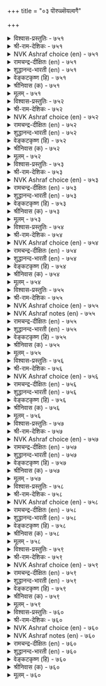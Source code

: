+++
title = "०३ पॊरुळ्सॆयल्वगै"

+++


<details><summary>विश्वास-प्रस्तुतिः - ७५१</summary>

पॊरुळल् लवरैप् पॊरुळागच् चॆय्युम्  
पॊरुळल्लदु इल्लै पॊरुळ्।       ७५१
</details>

<details><summary>श्री-राम-देशिकः - ७५१</summary>

अधिकारः ७६. अर्थर्जनोपायः  
अनर्हानप्यर्हतमान् कर्तुं येन धनेने तु ।  
शक्यते तादृहाद्चित्तात्, अन्यत् किं सार्थकं भवेत् ॥ ७५१॥
</details>

<details><summary>NVK Ashraf choice (en) - ७५१</summary>

०७५१
There is nothing like wealth
To make the worthless worthy.
(P.S. Sundaram)
</details>

<details><summary>रामचन्द्र-दीक्षितः (en) - ७५१</summary>

751\. poruḷ allavaraip poruḷākac ceyyum  
poruḷ allatu, illai poruḷ.

751\. There is nothing else than riches that make insignificant men prominent.  
</details>

<details><summary>शुद्धानन्द-भारती (en) - ७५१</summary>

1\. பொருளல் லவரைப் பொருளாகச் செய்யும்  
பொருளல்லது இல்லை பொருள்.  
Naught exists that can, save wealth  
Make the worthless as men of worth.        751  
</details>

<details><summary>वेङ्कटकृष्ण (हि) - ७५१</summary>

751
धन जो देता है बना, नगण्य को भी गण्य ।  
उसे छोड़ कर मनुज को, गण्य वस्तु नहिं अन्य ॥
</details>

<details><summary>श्रीनिवास (क) - ७५१</summary>

751. हुरुळिल्लदवरन्नु गणनीयरन्नगि माडुवुदु सिरि; अदक्किन्त मुख्यवाद वस्तु लोकदल्लि बेरॆ इल्ल.

</details>

<details><summary>मूलम् - ७५१</summary>

पॊरुळल् लवरैप् पॊरुळागच् चॆय्युम्  
पॊरुळल्लदु इल्लै पॊरुळ्।       ७५१
</details>

<details><summary>विश्वास-प्रस्तुतिः - ७५२</summary>

इल्लारै ऎल्लारुम् ऎळ्ळुवर् सॆल्वरै  
ऎल्लारुम् सॆय्वर् सिऱप्पु।       ७५२
</details>

<details><summary>श्री-राम-देशिकः - ७५२</summary>

गुणिनं चाप्यर्थहीनं दूषयन्ति नरा भुवि ।  
निर्गुणं चाप्यर्थवन्तं मानयन्ति जनाः सदा ॥ ७५२॥
</details>

<details><summary>NVK Ashraf choice (en) - ७५२</summary>

०७५२
Everyone despises the poor
While the rich are exalted by all.
(P.S. Sundaram), (Satguru Subramuniyaswami)
</details>

<details><summary>रामचन्द्र-दीक्षितः (en) - ७५२</summary>

752\. illārai ellārum eḷḷuvar; celvarai  
ellārum ceyvar, ciṟappu.

752\. All will despise the poor; all will accord honour to the wealthy.  
</details>

<details><summary>शुद्धानन्द-भारती (en) - ७५२</summary>

2\. இல்லாரை எல்லோரும் எள்ளுவர் செல்வரை  
எல்லாரும் செய்வர் சிறப்பு.  
The have-nothing poor all despise  
The men of wealth all raise and praise.        752  
</details>

<details><summary>वेङ्कटकृष्ण (हि) - ७५२</summary>

752
निर्धन लोगो का सभी, करते हैं अपमान ।  
धनवनों का तो सभी, करते हैं सम्मन ॥
</details>

<details><summary>श्रीनिवास (क) - ७५२</summary>

752. बडवरन्नु (अवरल्लि ऒळ्ळॆय गुणगळिद्दरू) ऎल्लरू कीळागि नोडुवरु; सिरिवन्तरन्नु (अवरल्लि अवगुणगळिद्दरू)
ऎल्लरू स्तुतिसुवरु.

</details>

<details><summary>मूलम् - ७५२</summary>

इल्लारै ऎल्लारुम् ऎळ्ळुवर् सॆल्वरै  
ऎल्लारुम् सॆय्वर् सिऱप्पु।       ७५२
</details>

<details><summary>विश्वास-प्रस्तुतिः - ७५३</summary>

पॊरुळॆन्नुम् पॊय्या विळक्कम् इरुळऱुक्कुम्  
ऎण्णिय तेयत्तुच् चॆण्ड्रु।       ७५३
</details>

<details><summary>श्री-राम-देशिकः - ७५३</summary>

अशाम्यो धनदीपोऽयं गत्वा सर्वत्र सर्वदा ।  
स्वाश्रितानां विरोधाख्यमन्धकारं विनाशयेत् ॥ ७५३॥
</details>

<details><summary>NVK Ashraf choice (en) - ७५३</summary>

०७५३
The unfailing light called wealth can dispel darkness
Even in far reaching lands.
(N.V.K. Ashraf)
</details>

<details><summary>रामचन्द्र-दीक्षितः (en) - ७५३</summary>

753\. poruḷ eṉṉum poyyā viḷakkam, iruḷ aṟukkum-  
eṇṇiya tēyattuc ceṉṟu.

753\. The faultless lamp of riches will dispel the darkness (of trouble) in any country to which it is taken.  
</details>

<details><summary>शुद्धानन्द-भारती (en) - ७५३</summary>

3\. பொருளென்னும் பொய்யா விளக்கம் இருளறுக்கும்  
எண்ணிய தேயத்துச் சென்று.  
Waneless wealth is light that goes  
To every land and gloom removes.        753  
</details>

<details><summary>वेङ्कटकृष्ण (हि) - ७५३</summary>

753
धनरूपी दीपक अमर, देता हुआ प्रकाश ।  
मनचाहा सब देश चल, करता है नम-नाश ॥
</details>

<details><summary>श्रीनिवास (क) - ७५३</summary>

753. (ऒब्बनल्लिरुव) सिरि ऎन्नुव नन्दद बॆळकु, अवनु नॆनॆद प्रदेशवन्नॆल्ल व्यापिसि, इरुव कत्तलन्नॆल्ल (आतङ्कगळन्नॆल्ल)
होगलाडिसुत्तदॆ.

</details>

<details><summary>मूलम् - ७५३</summary>

पॊरुळॆन्नुम् पॊय्या विळक्कम् इरुळऱुक्कुम्  
ऎण्णिय तेयत्तुच् चॆण्ड्रु।       ७५३
</details>

<details><summary>विश्वास-प्रस्तुतिः - ७५४</summary>

अऱन्ईनुम् इन्बमुम् ईनुम् तिऱनऱिन्दु  
तीदिण्ड्रि वन्द पॊरुळ्।       ७५४
</details>

<details><summary>श्री-राम-देशिकः - ७५४</summary>

युक्तमार्गेण नीत्या च यद्धनं समुपार्जितम् ।  
तत्तस्य धर्मं कामं च प्रददाति न संशयः ॥ ७५४॥
</details>

<details><summary>NVK Ashraf choice (en) - ७५४</summary>

०७५४
Wealth acquired sinless and well,
Yields both virtue and happiness.
(P.S. Sundaram)
</details>

<details><summary>रामचन्द्र-दीक्षितः (en) - ७५४</summary>

754\. aṟaṉ īṉum; iṉpamum īṉum;-tiṟaṉ aṟintu,  
tītu iṉṟi vanta poruḷ.

754\. The wealth accumulated justly and without sin will confer virtue and happiness.  
</details>

<details><summary>शुद्धानन्द-भारती (en) - ७५४</summary>

4\. அறன்ஈனும் இன்பமும் ஈனும் திறனறிந்து  
தீதின்றி வந்த பொருள்.  
The blameless wealth from fairest means  
Brings good virtue and also bliss.        754  
</details>

<details><summary>वेङ्कटकृष्ण (हि) - ७५४</summary>

754
पाप-मार्ग को छोड़कर, न्याय रीति को जान ।  
अर्जित धन है सुखद औ’, करता धर्म प्रदान ॥
</details>

<details><summary>श्रीनिवास (क) - ७५४</summary>

754. सरियाद मार्गवरितु, (इतररिगॆ) कॆडुकुण्टु माडदॆ बन्दु सेरिद सिरियु, (ऒब्बनिगॆ) सन्मार्गवन्नू सन्तोषवन्नु
ईयुत्तदॆ.

</details>

<details><summary>मूलम् - ७५४</summary>

अऱन्ईनुम् इन्बमुम् ईनुम् तिऱनऱिन्दु  
तीदिण्ड्रि वन्द पॊरुळ्।       ७५४
</details>

<details><summary>विश्वास-प्रस्तुतिः - ७५५</summary>

अरुळॊडुम् अन्बॊडुम् वाराप् पॊरुळाक्कम्  
पुल्लार् पुरळ विडल्।       ७५५
</details>

<details><summary>श्री-राम-देशिकः - ७५५</summary>

दयाप्रीती परित्यज्य क्रियमाणं धनार्जनम् ।  
नैवानन्दकरं भूयादिति मत्वा परित्यजेत् ॥ ७५५॥
</details>

<details><summary>NVK Ashraf choice (en) - ७५५</summary>

०७५५
Discard and let go the wealth
Obtained without love and grace.
(N.V.K. Ashraf)
</details>

<details><summary>NVK Ashraf notes (en) - ७५५</summary>

७५५: A short and crisp translations, but not close to original: "Wealth unblessed by giver and taker should not be touched" – (P.S. Sundaram)
</details>

<details><summary>रामचन्द्र-दीक्षितः (en) - ७५५</summary>

755\. aruḷoṭum, aṉpoṭum vārāp poruḷ ākkam  
pullār, puraḷa viṭal!.

755\. Let not the king accept the wealth not acquired through mercy and love.  
</details>

<details><summary>शुद्धानन्द-भारती (en) - ७५५</summary>

5\. அருளொடும் அன்பொடும் வாராப் பொருளாக்கம்  
புல்லார் புரள விடல்.  
Riches devoid of love and grace  
Off with it; it is disgrace!        755  
</details>

<details><summary>वेङ्कटकृष्ण (हि) - ७५५</summary>

755
दया और प्रिय भाव से, प्राप्त नहीं जो वित्त ।  
जाने दो उस लाभ को, जमे न उसपर चित्त ॥
</details>

<details><summary>श्रीनिवास (क) - ७५५</summary>

755. (प्रचॆगळल्लि) दयॆ, प्रीतिगळन्नु तोरदॆ, बरुव सिरि सम्पत्तन्नु अरसनादवनु स्वीकरिसदॆ दूरविडबेकु.

</details>

<details><summary>मूलम् - ७५५</summary>

अरुळॊडुम् अन्बॊडुम् वाराप् पॊरुळाक्कम्  
पुल्लार् पुरळ विडल्।       ७५५
</details>

<details><summary>विश्वास-प्रस्तुतिः - ७५६</summary>

उऱुबॊरुळुम् उल्गु पॊरुळुम्दन् ऒन्नार्त्  
तॆऱुबॊरुळुम् वेन्दन् पॊरुळ्।       ७५६
</details>

<details><summary>श्री-राम-देशिकः - ७५६</summary>

नाथहीनं धनं घट्टशुल्कमूलागतं धनम् ।  
जितारिसविधावाप्तकरो राज्ञां धनं भवेत् ॥ ७५६॥
</details>

<details><summary>NVK Ashraf choice (en) - ७५६</summary>

०७५६
Unclaimed wealth, spoils of war and wealth from taxes
Are all rulers' wealth. *
(W.H. Drew and J. Lazarus), (Satguru Subramuniyaswami)
</details>

<details><summary>रामचन्द्र-दीक्षितः (en) - ७५६</summary>

756\. uṟu poruḷum, ulku poruḷum, taṉ oṉṉārt  
teṟu poruḷum,-vēntaṉ poruḷ.

756\. Unclaimed wealth, tolls and tributes by the subdued chieftains are the king’s property.  
</details>

<details><summary>शुद्धानन्द-भारती (en) - ७५६</summary>

6\. உறுபொருளும் உல்கு பொருளும்தன் ஒன்னார்த்  
தெறுபொருளும் வேந்தன் பொருள்.  
Escheats, derelicts; spoils of war  
Taxes duties are king's treasure.        756  
</details>

<details><summary>वेङ्कटकृष्ण (हि) - ७५६</summary>

756
धन जिसका वारिस नहीं, धन चूँगी से प्राप्त ।  
विजित शत्रु का भेंट-धन, धन हैं नृप हित आप्त ॥
</details>

<details><summary>श्रीनिवास (क) - ७५६</summary>

756. सार्वजनिकॆ हण, सुङ्क रूपदल्लि बन्द हण, तन्न शत्रुगळन्नु गॆद्द मेल्;ऎ अवरु, कप्पवागिकॊडुव हण- इदु
अरसन (अधिकारक्कॆ सेरिद) सॊत्तागुवुदु.

</details>

<details><summary>मूलम् - ७५६</summary>

उऱुबॊरुळुम् उल्गु पॊरुळुम्दन् ऒन्नार्त्  
तॆऱुबॊरुळुम् वेन्दन् पॊरुळ्।       ७५६
</details>

<details><summary>विश्वास-प्रस्तुतिः - ७५७</summary>

अरुळॆन्नुम् अन्बीन् कुऴवि पॊरुळॆन्नुम्  
सॆल्वच् चॆविलियाल् उण्डु।       ७५७
</details>

<details><summary>श्री-राम-देशिकः - ७५७</summary>

आकिश्चने जायमानं दयारूपं शिशुं स्वयम् ।  
धनरूपोपमाता तु वर्घयेत् पोषयेदपि ॥ ७५७॥
</details>

<details><summary>NVK Ashraf choice (en) - ७५७</summary>

०७५७
The offspring of love 'graciousness' is nursed
By that generous foster-mother 'wealth'.
(J. Narayanaswamy), (N.V.K. Ashraf)
</details>

<details><summary>रामचन्द्र-दीक्षितः (en) - ७५७</summary>

757\. aruḷ eṉṉum aṉpu īṉ kuḻavi, poruḷ eṉṉum  
celvac ceviliyāl, uṇṭu.

757\. What is mercy, but the child of love? What is wealth, but the nurse of mercy?  
</details>

<details><summary>शुद्धानन्द-भारती (en) - ७५७</summary>

7\. அருளென்னும் அன்பீன் குழவி பொருளென்னும்  
செல்வச் செவிலியால் உண்டு  
Grace the child of love is nourished  
By the wet-nurse of wealth cherished.        757  
</details>

<details><summary>वेङ्कटकृष्ण (हि) - ७५७</summary>

757
जन्माता है प्रेम जो, दयारूप शिशु सुष्ट ।  
पालित हो धन-धाय से, होता है बह पुष्ट ॥
</details>

<details><summary>श्रीनिवास (क) - ७५७</summary>

757. करुणॆ ऎन्नुवुदु प्रीतिय कूसु इद्दन्तॆ; अदु बॆळॆयबेकादरॆ सिरियॆन्नुव अक्करॆय पोषणॆ बेकु.

</details>

<details><summary>मूलम् - ७५७</summary>

अरुळॆन्नुम् अन्बीन् कुऴवि पॊरुळॆन्नुम्  
सॆल्वच् चॆविलियाल् उण्डु।       ७५७
</details>

<details><summary>विश्वास-प्रस्तुतिः - ७५८</summary>

कुण्ड्रेऱि यानैप् पोर् कण्डट्राल् तन्गैत्तॊण्ड्रु  
उण्डागच् चॆय्वान् विनै।       ७५८
</details>

<details><summary>श्री-राम-देशिकः - ७५८</summary>

प्रविशेत् स्वीकृते कार्ये निर्भीतो धनहस्तवान् ।  
गजयुद्धं नगारूढो यथा निर्मयमीक्षते ॥ ७५८॥
</details>

<details><summary>NVK Ashraf choice (en) - ७५८</summary>

०७५८
A wealthy man's undertakings
Are like elephant-fights witnessed from a hill.
(P.S. Sundaram)
</details>

<details><summary>रामचन्द्र-दीक्षितः (en) - ७५८</summary>

758\. kuṉṟu ēṟi, yāṉaip pōr kaṇṭaṟṟāl-taṉ kaittu oṉṟu  
uṇṭākac ceyvāṉ viṉai.

758\. The deeds of the wealthy are like elephant fights witnessed from a hill.  
</details>

<details><summary>शुद्धानन्द-भारती (en) - ७५८</summary>

8\. குன்றேறி யானைப்போர் கண்டற்றால் தன்கைத்தொன்று  
உண்டாகச் செய்வான் வினை.  
Treasures in hand fulfil all things  
Like hill-tuskers the wars of kings.        758  
</details>

<details><summary>वेङ्कटकृष्ण (हि) - ७५८</summary>

758
निज धन रखते हाथ में, करना कोई कार्य ।  
गिरि पर चढ़ गज-समर का, ईक्षण सदृश विचार्य ॥
</details>

<details><summary>श्रीनिवास (क) - ७५८</summary>

758. तन्न कैयल्लि सिरियिट्टुकॊण्डु ऒब्बनु ऒन्दु कॆलसवन्नु कैगॊण्डरॆ बॆट्टवॆन्नेरि आनॆगळ होराटवन्नु कण्डदॆ अदर
फलवु निच्चळवागिरुत्तदॆ.

</details>

<details><summary>मूलम् - ७५८</summary>

कुण्ड्रेऱि यानैप् पोर् कण्डट्राल् तन्गैत्तॊण्ड्रु  
उण्डागच् चॆय्वान् विनै।       ७५८
</details>

<details><summary>विश्वास-प्रस्तुतिः - ७५९</summary>

सॆय्ग पॊरुळैच् चॆऱुनर् सॆरुक्कऱुक्कुम्  
ऎह्ह³दनिऱ्कूरिय तिल्।       ७५९
</details>

<details><summary>श्री-राम-देशिकः - ७५९</summary>

क्रूरायुधो वित्तसमः शत्रुगर्वविनाशकः ।  
द्र्ष्टुं न शक्यते लोके तस्माद्धनमुपार्जय ॥ ७५९॥
</details>

<details><summary>NVK Ashraf choice (en) - ७५९</summary>

०७५९
Stock wealth: no steel sharper than that
To cut down your foe's pride.
(P.S. Sundaram)
</details>

<details><summary>रामचन्द्र-दीक्षितः (en) - ७५९</summary>

759\. ceyka poruḷai! ceṟunar cerukku aṟukkum  
eḵku ataṉiṉ kūriyatu il.

759\. Store up wealth; no other weapon is sharper than that to destroy the enemy’s pride.  
</details>

<details><summary>शुद्धानन्द-भारती (en) - ७५९</summary>

9\. செய்க பொருளை செறுநர் செருக்கறுக்கும்  
எஃகதனிற் கூரியது இல்  
Make wealth; there is no sharper steel  
The insolence of foes to quell.        759  
</details>

<details><summary>वेङ्कटकृष्ण (हि) - ७५९</summary>

759
शत्रु-गर्व को चिरने, तेज शास्त्र जो सिद्ध ।  
धन से बढ़ कर है नहीं, सो संग्रह कर वित्त ॥
</details>

<details><summary>श्रीनिवास (क) - ७५९</summary>

759. हणवन्नु (हेरळवागि) कूडिसबेकु; अदु शत्रुगळ गर्ववन्नु कत्तरिसि हाकुव आयुध; अदक्किन्त हिरितवाद आयुध बेरॆ
इल्ल.

</details>

<details><summary>मूलम् - ७५९</summary>

सॆय्ग पॊरुळैच् चॆऱुनर् सॆरुक्कऱुक्कुम्  
ऎह्ह³दनिऱ्कूरिय तिल्।       ७५९
</details>

<details><summary>विश्वास-प्रस्तुतिः - ७६०</summary>

ऒण्बॊरुळ् काऴ्प्प इयट्रियार्क्कु ऎण्बॊरुळ्  
एनै इरण्डुम् ऒरुङ्गु।       ७६०
</details>

<details><summary>श्री-राम-देशिकः - ७६०</summary>

सम्पाद्य पुष्कलं वित्तं धर्ममार्गेण तिष्ठतः ।  
अर्थकामौ स्वतस्तस्य सिद्धयतः पृथिवीतले ॥ ७६०॥
</details>

<details><summary>NVK Ashraf choice (en) - ७६०</summary>

०७६०
He who makes glorious wealth in plenty,
Gains the other two treasures together. *
(M.S. Poornalingam Pillai)
</details>

<details><summary>NVK Ashraf notes (en) - ७६०</summary>

७६०. The other two of Trivarga: i.e. Virtue and Love.
</details>

<details><summary>रामचन्द्र-दीक्षितः (en) - ७६०</summary>

760\. oṇ poruḷ kāḻppa iyaṟṟiyārkku, eṇ poruḷ-  
ēṉai iraṇṭum oruṅku.

760\. Amass wealth by lawful means; the other two (virtue and happiness) will follow.  
</details>

<details><summary>शुद्धानन्द-भारती (en) - ७६०</summary>

10\. ஒண்பொருள் காழ்ப்ப இயற்றியார்க்கு எண்பொருள்  
ஏனை இரண்டும் ஒருங்கு          
They have joy and virtue at hand  
Who acquire treasures abundant.        760  
</details>

<details><summary>वेङ्कटकृष्ण (हि) - ७६०</summary>

760
धर्म, काम दोनों सुलभ, मिलते हैं इक साथ ।  
न्यायार्जित धन प्रचुर हो, लगता जिसके हाथ ॥
</details>

<details><summary>श्रीनिवास (क) - ७६०</summary>

760. ऒळ्ळॆय मार्गदल्लि वृद्धियागुवन्तॆ हणवन्नु कूडिसिट्टवरिगॆ ऊळिद ऎरॆडु वस्तुगळाद सद्गुण मत्तु
सन्तोषगळु एककालदल्लि नॆनॆदाग बरुवुवु.
</details>

<details><summary>मूलम् - ७६०</summary>

ऒण्बॊरुळ् काऴ्प्प इयट्रियार्क्कु ऎण्बॊरुळ्  
एनै इरण्डुम् ऒरुङ्गु।       ७६०
</details>
